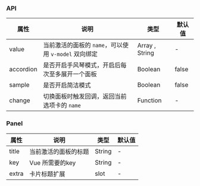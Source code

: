 ### API
| 属性      | 说明                                                 | 类型           | 默认值 |
|-----------|------------------------------------------------------|----------------|--------|
| value     | 当前激活的面板的 `name`，可以使用 `v-model` 双向绑定 | Array , String | -      |
| accordion | 是否开启手风琴模式，开启后每次至多展开一个面板       | Boolean        | false  |
| sample    | 是否开启简洁模式                                     | Boolean        | false  |
| change    | 切换面板时触发回调，返回当前选项卡的 `name`          | Function       | -      |

### Panel

| 属性  | 说明                 | 类型   | 默认值 |
|-------|----------------------|--------|--------|
| title | 当前激活的面板的标题 | String | -      |
| key   | Vue 所需要的key      | String | -      |
| extra | 卡片标题扩展         | slot   | -      |